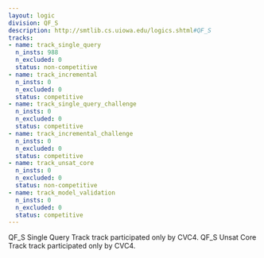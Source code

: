 ```yaml
---
layout: logic
division: QF_S
description: http://smtlib.cs.uiowa.edu/logics.shtml#QF_S
tracks:
- name: track_single_query
  n_insts: 988
  n_excluded: 0
  status: non-competitive
- name: track_incremental
  n_insts: 0
  n_excluded: 0
  status: competitive
- name: track_single_query_challenge
  n_insts: 0
  n_excluded: 0
  status: competitive
- name: track_incremental_challenge
  n_insts: 0
  n_excluded: 0
  status: competitive
- name: track_unsat_core
  n_insts: 0
  n_excluded: 0
  status: non-competitive
- name: track_model_validation
  n_insts: 0
  n_excluded: 0
  status: competitive
---
```

QF_S Single Query Track track participated only by CVC4.
QF_S Unsat Core Track track participated only by CVC4.
